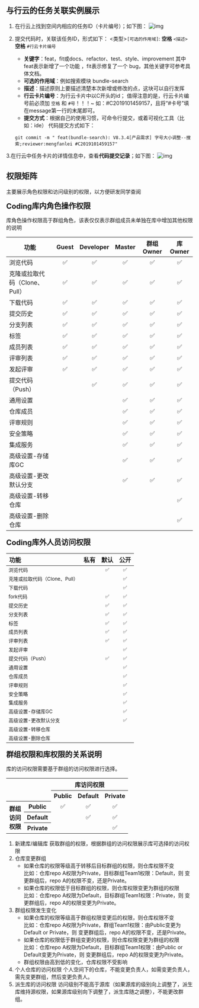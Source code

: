 ## 与行云的任务关联实例展示

1. 在行云上找到空间内相应的任务ID（卡片编号）；如下图：
   ![img](https://jdhelp.s3.cn-north-1.jdcloud-oss.com/others.assets/jagile.jpg)

2. 提交代码时，关联该任务ID，形式如下：
   <类型>`[可选的作用域]`: **空格** `<描述>` **空格** `#行云卡片编号`

    * **关键字**：feat，fit或docs、refactor、test、style、improvement 其中feat表示新增了一个功能 ，fit表示修复了一个 bug，其他关键字可参考具体文档。
    * **可选的作用域**：例如搜索模块 bundle-search
    * **描述**：描述原则上要描述清楚本次新增或修改的点，这块可以自行发挥
    * **行云卡片编号**：为行云卡片中以C开头的id；
    值得注意的是，行云卡片编号前必须加 `空格` 和 `#号`！！！~  如：#C2019101459157，且将“#卡号”填在message第一行的末尾即可。
    * **提交方式**：根据自己的使用习惯，可命令行提交，或着可视化工具（比如：ide）
      代码提交方式如下：

    ```
    git commit -m " feat(bundle-search): V8.3.4[产品需求] 字号大小调整--搜索;reviewer:mengfanlei #C2019101459157"
   
    ```


3.在行云中任务卡片的详情信息中，查看**代码提交记录**；如下图：
![img](https://jdhelp.s3.cn-north-1.jdcloud-oss.com/others.assets/jagile1.jpg)

## 权限矩阵 

<p>主要展示角色权限和访问级别的权限，以方便研发同学查阅


  <p>
  <strong style="font-size: 20.0px;letter-spacing: -0.008em;">Coding库内角色操作权限</strong>
</p>
  <p>库角色操作权限高于群组角色，该表仅仅表示群组成员未单独在库中增加其他权限的说明</p>
  <table class="wrapped">
    <colgroup> <col/> <col/> <col/> <col/> <col/> <col/> </colgroup>
    <thead>
      <tr>
        <th style="text-align: center;">功能</th>
        <th style="text-align: center;">Guest</th>
        <th style="text-align: center;">Developer</th>
        <th style="text-align: center;">Master</th>
        <th style="text-align: center;">群组Owner</th>
        <th colspan="1">库Owner</th>
      </tr>
    </thead>
    <tbody>
      <tr>
        <td colspan="1">浏览代码</td>
        <td colspan="1" style="text-align: center;">
          <span>✅</span>
        </td>
        <td colspan="1" style="text-align: center;">
          <span>✅</span>
        </td>
        <td colspan="1" style="text-align: center;">
          <span>✅</span>
        </td>
        <td colspan="1" style="text-align: center;">
          <span>✅</span>
        </td>
        <td colspan="1" style="text-align: center;">
          <span>✅</span>
        </td>
      </tr>
      <tr>
        <td>克隆或拉取代码（Clone、Pull）</td>
        <td style="text-align: center;">
          <span>✅</span>
        </td>
        <td style="text-align: center;">
          <span>✅</span>
        </td>
        <td style="text-align: center;">
          <span>✅</span>
        </td>
        <td style="text-align: center;">
          <span>✅</span>
        </td>
        <td colspan="1" style="text-align: center;">
          <span>✅</span>
        </td>
      </tr>
      <tr>
        <td>下载代码</td>
        <td style="text-align: center;">
          <span>✅</span>
        </td>
        <td style="text-align: center;">
          <span>✅</span>
        </td>
        <td style="text-align: center;">
          <span>✅</span>
        </td>
        <td style="text-align: center;">
          <span>✅</span>
        </td>
        <td colspan="1" style="text-align: center;">
          <span>✅</span>
        </td>
      </tr>
      <tr>
        <td colspan="1">提交历史</td>
        <td colspan="1" style="text-align: center;">
          <span>✅</span>
        </td>
        <td colspan="1" style="text-align: center;">
          <span>✅</span>
        </td>
        <td colspan="1" style="text-align: center;">
          <span>✅</span>
        </td>
        <td colspan="1" style="text-align: center;">
          <span>✅</span>
        </td>
        <td colspan="1" style="text-align: center;">
          <span>✅</span>
        </td>
      </tr>
      <tr>
        <td colspan="1">分支列表</td>
        <td colspan="1" style="text-align: center;">
          <span>✅</span>
        </td>
        <td colspan="1" style="text-align: center;">
          <span>✅</span>
        </td>
        <td colspan="1" style="text-align: center;">
          <span>✅</span>
        </td>
        <td colspan="1" style="text-align: center;">
          <span>✅</span>
        </td>
        <td colspan="1" style="text-align: center;">
          <span>✅</span>
        </td>
      </tr>
      <tr>
        <td colspan="1">标签</td>
        <td colspan="1" style="text-align: center;">
          <span>✅</span>
        </td>
        <td colspan="1" style="text-align: center;">
          <span>✅</span>
        </td>
        <td colspan="1" style="text-align: center;">
          <span>✅</span>
        </td>
        <td colspan="1" style="text-align: center;">
          <span>✅</span>
        </td>
        <td colspan="1" style="text-align: center;">
          <span>✅</span>
        </td>
      </tr>
      <tr>
        <td colspan="1">成员列表</td>
        <td colspan="1" style="text-align: center;">
          <span>✅</span>
        </td>
        <td colspan="1" style="text-align: center;">
          <span>✅</span>
        </td>
        <td colspan="1" style="text-align: center;">
          <span>✅</span>
        </td>
        <td colspan="1" style="text-align: center;">
          <span>✅</span>
        </td>
        <td colspan="1" style="text-align: center;">
          <span>✅</span>
        </td>
      </tr>
      <tr>
        <td colspan="1">评审列表</td>
        <td colspan="1" style="text-align: center;">
          <span>✅</span>
        </td>
        <td colspan="1" style="text-align: center;">
          <span>✅</span>
        </td>
        <td colspan="1" style="text-align: center;">
          <span>✅</span>
        </td>
        <td colspan="1" style="text-align: center;">
          <span>✅</span>
        </td>
        <td colspan="1" style="text-align: center;">
          <span>✅</span>
        </td>
      </tr>
      <tr>
        <td colspan="1">发起评审</td>
        <td colspan="1" style="text-align: center;">
          <span>✅</span>
        </td>
        <td colspan="1" style="text-align: center;">
          <span>✅</span>
        </td>
        <td colspan="1" style="text-align: center;">
          <span>✅</span>
        </td>
        <td colspan="1" style="text-align: center;">
          <span>✅</span>
        </td>
        <td colspan="1" style="text-align: center;">
          <span>✅</span>
        </td>
      </tr>
      <tr>
        <td colspan="1">提交代码（Push）</td>
        <td colspan="1" style="text-align: center;">
          <br/>
        </td>
        <td colspan="1" style="text-align: center;">
          <span>✅</span>
        </td>
        <td colspan="1" style="text-align: center;">
          <span>✅</span>
        </td>
        <td colspan="1" style="text-align: center;">
          <span>✅</span>
        </td>
        <td colspan="1" style="text-align: center;">
          <span>✅</span>
        </td>
      </tr>
      <tr>
        <td colspan="1">通用设置</td>
        <td colspan="1" style="text-align: center;">
          <br/>
        </td>
        <td colspan="1" style="text-align: center;">
          <br/>
        </td>
        <td colspan="1" style="text-align: center;">
          <span>✅</span>
        </td>
        <td colspan="1" style="text-align: center;">
          <span>✅</span>
        </td>
        <td colspan="1" style="text-align: center;">
          <span>✅</span>
        </td>
      </tr>
      <tr>
        <td colspan="1">仓库成员</td>
        <td colspan="1" style="text-align: center;">
          <br/>
        </td>
        <td colspan="1" style="text-align: center;">
          <br/>
        </td>
        <td colspan="1" style="text-align: center;">
          <span>✅</span>
        </td>
        <td colspan="1" style="text-align: center;">
          <span>✅</span>
        </td>
        <td colspan="1" style="text-align: center;">
          <span>✅</span>
        </td>
      </tr>
      <tr>
        <td colspan="1">评审规则</td>
        <td colspan="1" style="text-align: center;">
          <br/>
        </td>
        <td colspan="1" style="text-align: center;">
          <br/>
        </td>
        <td colspan="1" style="text-align: center;">
          <span>✅</span>
        </td>
        <td colspan="1" style="text-align: center;">
          <span>✅</span>
        </td>
        <td colspan="1" style="text-align: center;">
          <span>✅</span>
        </td>
      </tr>
      <tr>
        <td colspan="1">安全策略</td>
        <td colspan="1" style="text-align: center;">
          <br/>
        </td>
        <td colspan="1" style="text-align: center;">
          <br/>
        </td>
        <td colspan="1" style="text-align: center;">
          <span>✅</span>
        </td>
        <td colspan="1" style="text-align: center;">
          <span>✅</span>
        </td>
        <td colspan="1" style="text-align: center;">
          <span>✅</span>
        </td>
      </tr>
      <tr>
        <td colspan="1">集成服务</td>
        <td colspan="1" style="text-align: center;">
          <br/>
        </td>
        <td colspan="1" style="text-align: center;">
          <br/>
        </td>
        <td colspan="1" style="text-align: center;">
          <span>✅</span>
        </td>
        <td colspan="1" style="text-align: center;">
          <span>✅</span>
        </td>
        <td colspan="1" style="text-align: center;">
          <span>✅</span>
        </td>
      </tr>
      <tr>
        <td>高级设置-存储库GC</td>
        <td style="text-align: center;">
          <br/>
        </td>
        <td style="text-align: center;">
          <br/>
        </td>
        <td style="text-align: center;">
          <span>✅</span>
        </td>
        <td style="text-align: center;">
          <span>✅</span>
        </td>
        <td colspan="1" style="text-align: center;">
          <span>✅</span>
        </td>
      </tr>
      <tr>
        <td colspan="1">
          <span>高级设置-更改默认分支</span>
        </td>
        <td colspan="1" style="text-align: center;">
          <br/>
        </td>
        <td colspan="1" style="text-align: center;">
          <br/>
        </td>
        <td colspan="1" style="text-align: center;">
          <span>✅</span>
        </td>
        <td colspan="1" style="text-align: center;">
          <span>✅</span>
        </td>
        <td colspan="1" style="text-align: center;">
          <span>✅</span>
        </td>
      </tr>
      <tr>
        <td colspan="1">高级设置-转移仓库</td>
        <td colspan="1" style="text-align: center;">
          <br/>
        </td>
        <td colspan="1" style="text-align: center;">
          <br/>
        </td>
        <td colspan="1" style="text-align: center;">
          <br/>
        </td>
        <td colspan="1" style="text-align: center;">
          <br/>
        </td>
        <td colspan="1" style="text-align: center;">
          <span>✅</span>
        </td>
      </tr>
      <tr>
        <td colspan="1">高级设置-删除仓库</td>
        <td colspan="1" style="text-align: center;">
          <br/>
        </td>
        <td colspan="1" style="text-align: center;">
          <br/>
        </td>
        <td colspan="1" style="text-align: center;">
          <br/>
        </td>
        <td colspan="1" style="text-align: center;">
          <br/>
        </td>
        <td colspan="1" style="text-align: center;">
          <span>✅</span>
        </td>
      </tr>
    </tbody>
  </table>
<p>
  <strong style="font-size: 20.0px;letter-spacing: -0.008em;">Coding库外人员访问权限</strong>
</p>
<table class="wrapped">
  <colgroup>
    <col/>
    <col/>
    <col/>
    <col/>
  </colgroup>
  <thead><tr>
      <th style="text-align: left;">功能</th>
      <th style="text-align: left;">私有</th>
      <th style="text-align: left;">默认</th>
      <th style="text-align: left;">公开</th>
    </tr></thead>
  <tbody style="font-size: 13px;">  
    <tr style="text-align: left;">
      <td colspan="1" style="text-align: left;">浏览代码</td>
      <td colspan="1" style="text-align: center;">
        <br/>
      </td>
      <td colspan="1" style="text-align: center;">✅</td>
      <td colspan="1" style="text-align: center;">✅</td>
    </tr>
    <tr style="text-align: left;">
      <td style="text-align: left;">克隆或拉取代码（Clone、Pull）</td>
      <td style="text-align: center;">
        <br/>
      </td>
      <td style="text-align: center;">
        <br/>
      </td>
      <td style="text-align: center;">
        <span>✅</span>
      </td>
    </tr>
    <tr style="text-align: left;">
      <td style="text-align: left;">下载代码</td>
      <td style="text-align: center;">
        <br/>
      </td>
      <td style="text-align: center;">
        <br/>
      </td>
      <td style="text-align: center;">
        <span>✅</span>
      </td>
    </tr>
    <tr style="text-align: left;">
      <td colspan="1">fork代码</td>
      <td colspan="1">
        <br/>
      </td>
      <td colspan="1" style="text-align: center;">✅</td>
      <td colspan="1" style="text-align: center;">✅</td>
    </tr>
    <tr style="text-align: left;">
      <td colspan="1" style="text-align: left;">提交历史</td>
      <td colspan="1" style="text-align: center;">
        <br/>
      </td>
      <td colspan="1" style="text-align: center;">✅</td>
      <td colspan="1" style="text-align: center;">
        <span>✅</span>
      </td>
    </tr>
    <tr style="text-align: left;">
      <td colspan="1" style="text-align: left;">分支列表</td>
      <td colspan="1" style="text-align: center;">
        <br/>
      </td>
      <td colspan="1" style="text-align: center;">✅</td>
      <td colspan="1" style="text-align: center;">
        <span>✅</span>
      </td>
    </tr>
    <tr style="text-align: left;">
      <td colspan="1" style="text-align: left;">标签</td>
      <td colspan="1" style="text-align: center;">
        <br/>
      </td>
      <td colspan="1" style="text-align: center;">✅</td>
      <td colspan="1" style="text-align: center;">
        <span>✅</span>
      </td>
    </tr>
    <tr style="text-align: left;">
      <td colspan="1" style="text-align: left;">成员列表</td>
      <td colspan="1" style="text-align: center;">
        <br/>
      </td>
      <td colspan="1" style="text-align: center;">✅</td>
      <td colspan="1" style="text-align: center;">
        <span>✅</span>
      </td>
    </tr>
    <tr style="text-align: left;">
      <td colspan="1" style="text-align: left;">评审列表</td>
      <td colspan="1" style="text-align: center;">
        <br/>
      </td>
      <td colspan="1" style="text-align: center;">✅</td>
      <td colspan="1" style="text-align: center;">
        <span>✅</span>
      </td>
    </tr>
    <tr style="text-align: left;">
      <td colspan="1" style="text-align: left;">发起评审</td>
      <td colspan="1" style="text-align: center;">
        <br/>
      </td>
      <td colspan="1" style="text-align: center;">
        <br/>
      </td>
      <td colspan="1" style="text-align: center;">
        <span>✅</span>
      </td>
    </tr>
    <tr style="text-align: left;">
      <td colspan="1" style="text-align: left;">提交代码（Push）</td>
      <td colspan="1" style="text-align: center;">
        <br/>
      </td>
      <td colspan="1" style="text-align: center;">✅</td>
      <td colspan="1" style="text-align: center;">✅</td>
    </tr>
    <tr style="text-align: left;">
      <td colspan="1" style="text-align: left;">通用设置</td>
      <td colspan="1" style="text-align: center;">
        <br/>
      </td>
      <td colspan="1" style="text-align: center;">
        <br/>
      </td>
      <td colspan="1" style="text-align: center;">
        <span>✅</span>
      </td>
    </tr>
    <tr style="text-align: left;">
      <td colspan="1" style="text-align: left;">仓库成员</td>
      <td colspan="1" style="text-align: center;">
        <br/>
      </td>
      <td colspan="1" style="text-align: center;">
        <br/>
      </td>
      <td colspan="1" style="text-align: center;">
        <span>✅</span>
      </td>
    </tr>
    <tr style="text-align: left;">
      <td colspan="1" style="text-align: left;">评审规则</td>
      <td colspan="1" style="text-align: center;">
        <br/>
      </td>
      <td colspan="1" style="text-align: center;">
        <br/>
      </td>
      <td colspan="1" style="text-align: center;">
        <span>✅</span>
      </td>
    </tr>
    <tr style="text-align: left;">
      <td colspan="1" style="text-align: left;">安全策略</td>
      <td colspan="1" style="text-align: center;">
        <br/>
      </td>
      <td colspan="1" style="text-align: center;">
        <br/>
      </td>
      <td colspan="1" style="text-align: center;">
        <span>✅</span>
      </td>
    </tr>
    <tr style="text-align: left;">
      <td colspan="1" style="text-align: left;">集成服务</td>
      <td colspan="1" style="text-align: center;">
        <br/>
      </td>
      <td colspan="1" style="text-align: center;">
        <br/>
      </td>
      <td colspan="1" style="text-align: center;">
        <span>✅</span>
      </td>
    </tr>
    <tr style="text-align: left;">
      <td style="text-align: left;">高级设置-存储库GC</td>
      <td style="text-align: center;">
        <br/>
      </td>
      <td style="text-align: center;">
        <br/>
      </td>
      <td style="text-align: center;">
        <span>✅</span>
      </td>
    </tr>
    <tr style="text-align: left;">
      <td colspan="1" style="text-align: left;">
        <span>高级设置-更改默认分支</span>
      </td>
      <td colspan="1" style="text-align: left;">
        <br/>
      </td>
      <td colspan="1" style="text-align: left;">
        <br/>
      </td>
      <td colspan="1" style="text-align: center;">✅</td>
    </tr>
    <tr style="text-align: left;">
      <td colspan="1" style="text-align: left;">高级设置-转移仓库</td>
      <td colspan="1" style="text-align: center;">
        <br/>
      </td>
      <td colspan="1" style="text-align: center;">
        <br/>
      </td>
      <td colspan="1" style="text-align: center;">
        <span></span>
      </td>
    </tr>
    <tr style="text-align: left;">
      <td colspan="1" style="text-align: left;">高级设置-删除仓库</td>
      <td colspan="1" style="text-align: center;">
        <br/>
      </td>
      <td colspan="1" style="text-align: center;">
        <br/>
      </td>
      <td colspan="1" style="text-align: center;">
        <span></span>
      </td>
    </tr>
  </tbody>
</table>
  <p>
  <strong style="font-size: 20.0px;letter-spacing: -0.008em;">群组权限和库权限的关系说明</strong>
</p>
  <p>库的访问权限需要基于群组的访问权限进行选择。</p>
  <table class="wrapped">
    <colgroup>
      <col/>
      <col/>
      <col/>
      <col/>
      <col/>
    </colgroup>
    <tbody>
      <tr>
        <th colspan="2" rowspan="2">
        <br>
        </th>
        <th colspan="3" style="text-align: center;">库访问权限</th>
      </tr>
      <tr>
        <th>Public</th>
        <th colspan="1">Default</th>
        <th>Private</th>
      </tr>
      <tr>
        <th rowspan="3">
          群组<br>
          访问<br>
          权限<br>
        </th>
        <th>Public</th>
        <td style="text-align: center;">✅</td>
        <td colspan="1" style="text-align: center;">✅</td>
        <td style="text-align: center;">✅</td>
      </tr>
      <tr>
        <th>Default</th>
        <td class="highlight-red" data-highlight-colour="red" style="text-align: center;">
          <span title=""></span>
        </td>
        <td colspan="1" style="text-align: center;">✅</td>
        <td style="text-align: center;">✅</td>
      </tr>
      <tr>
        <th>Private</th>
        <td class="highlight-red" data-highlight-colour="red" style="text-align: center;">
          <span title=""></span>
        </td>
        <td class="highlight-red" colspan="1" data-highlight-colour="red" style="text-align: center;">
          <span title=""></span>
        </td>
        <td style="text-align: center;">✅</td>
      </tr>
    </tbody>
  </table>


1. 新建库/编辑库
   获取群组的权限，根据群组的访问权限展示库可选择的访问权限
2. 仓库变更群组
   * 如果仓库的权限等级高于转移后目标群组的权限，则仓库权限不变<br>
     比如：仓库repo A权限为Private，目标群组Team1权限：Default，则 变更群组后，repo A的权限不变，还是Private。
   * 如果仓库的权限低于目标群组的权限，则仓库权限变更为群组的权限<br>
     比如：仓库repo A权限为Default，目标群组Team1权限：Private，则 变更群组后，repo A的权限变更为Private。
3. 群组权限发生变化
   * 如果仓库的权限等级高于群组权限变更后的权限，则仓库权限不变<br>
     比如：仓库repo A权限为Private，群组Team1权限：由Public变更为Default or Private，则 变更群组后，repo A的权限不变，还是Private。
   * 如果仓库的权限低于群组变更的权限，则仓库权限变更为群组的权限<br>
     比如：仓库repo A权限为Default，目标群组Team1权限：由Public or Default变更为Private，则 变更群组后，repo A的权限变更为Private。
   * 群组权限由高到低的变化，仓库权限不受影响
4. 个人仓库的访问权限
   个人空间下的仓库，不能变更负责人，如需变更负责人，需先变更群组，然后变更负责人。
5. 派生库的访问权限
   访问级别不能高于源库（如果源库的级别向上调整了，派生库维持源权限，如果源库级别向下调整了，派生库随之调整），不能更改群组。

